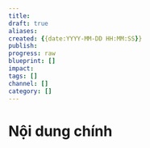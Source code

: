 ```yaml
---
title:
draft: true
aliases: 
created: {{date:YYYY-MM-DD HH:MM:SS}}
publish: 
progress: raw
blueprint: []
impact: 
tags: []
channel: []
category: []
---
```



# Nội dung chính
